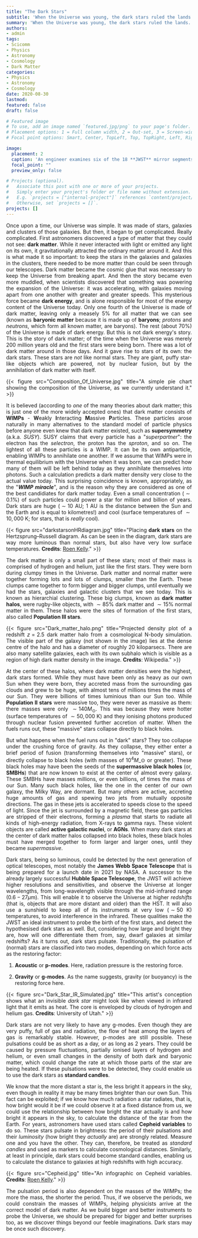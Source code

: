 ```yaml
---
title: "The Dark Stars"
subtitle: 'When the Universe was young, the dark stars ruled the lands...'
summary: 'When the Universe was young, the dark stars ruled the lands...'
authors:
- admin
tags:
- Scicomm
- Physics
- Astronomy
- Cosmology
- Dark Matter
categories:
- Physics
- Astronomy
- Cosmology
date: 2020-08-30
lastmod: 
featured: false
draft: false

# Featured image
# To use, add an image named `featured.jpg/png` to your page's folder.
# Placement options: 1 = Full column width, 2 = Out-set, 3 = Screen-width
# Focal point options: Smart, Center, TopLeft, Top, TopRight, Left, Right, BottomLeft, Bottom, BottomRight

image:
  placement: 2
  caption: 'An engineer examines six of the 18 **JWST** mirror segments after a test. <br> The **JWST** may help us discover dark stars. <br> **Credits**: Ball Aerospace & Technologies Corp.'
  focal_point: ""
  preview_only: false

# Projects (optional).
#   Associate this post with one or more of your projects.
#   Simply enter your project's folder or file name without extension.
#   E.g. `projects = ["internal-project"]` references `content/project/deep-learning/index.md`.
#   Otherwise, set `projects = []`.
projects: []
---
```


<div style="text-align: justify">

Once upon a time, our Universe was simple. It was made of stars, galaxies and clusters of those galaxies. But then, it began to get complicated. Really complicated. First astronomers discovered a type of matter that they could not see: **dark matter**. While it never interacted with light or emitted any light on its own, it gravitationally attracted the ordinary matter around it. And this is what made it so important: to keep the stars in the galaxies and galaxies in the clusters, there needed to be more matter than could be seen through our telescopes. Dark matter became the cosmic glue that was necessary to keep the Universe from breaking apart. And then the story became even more muddled, when scientists discovered that something was powering the expansion of the Universe: it was accelerating, with galaxies moving apart from one another with greater and greater speeds. This mysterious force became **dark energy**, and is alone responsible for most of the energy content of the Universe today. Only one fourth of the Universe is made of dark matter, leaving only a measely 5% for all matter that we can see (known as **baryonic matter** because it is made up of **baryons**; _protons_ and _neutrons_, which form all known matter, are baryons). The rest (about 70%) of the Universe is made of dark energy. But this is not dark energy's story. This is the story of dark matter; of the time when the Universe was merely 200 million years old and the first stars were being born. There was a lot of dark matter around in those days. And it gave rise to stars of its own: the dark stars. These stars are _not_ like normal stars. They are giant, puffy star-like objects which are powered, not by nuclear fusion, but by the annihilation of dark matter with itself.

{{< figure src="Composition_Of_Universe.jpg" title="A simple pie chart showing the composition of the Universe, as we currently understand it." >}}

It is believed (according to _one_ of the many theories about dark matter; this is just one of the more widely accepted ones) that dark matter consists of **WIMPs** - **W**eakly **I**nteracting **M**assive **P**articles. These particles arose naturally in many alternatives to the standard model of particle physics before anyone even knew that dark matter existed, such as **supersymmetry** (a.k.a. _SUSY_). SUSY claims that every particle has a "_superpartner_": the electron has the _selectron_, the proton has the _sproton_, and so on. The lightest of all these particles is a WIMP. It can be its own antiparticle, enabling WIMPs to annihilate one another. If we assume that WIMPs were in thermal equilibrium with the Universe when it was born, we can predict how many of them will be left behind today as they annihilate themselves into photons. Such a calculation predicts a dark matter density very close to the actual value today. This surprising coincidence is known, appropriately, as the "**_WIMP miracle_**", and is the reason why they are considered as one of the best candidiates for dark matter today. Even a small concentration ($\sim 0.1 \%$) of such particles could power a star for million and billion of years. Dark stars are huge ($\sim 10$ AU; 1 AU is the distance between the Sun and the Earth and is equal to kilometres!) and cool (surface temperatures of $\sim 10,000$ K; for stars, that is _really_ cool).

{{< figure src="darkstarsonHRdiagram.jpg" title="Placing **dark stars** on the Hertzsprung–Russell diagram. As can be seen in the diagram, dark stars are way more luminous than normal stars, but also have very low surface temperatures. **Credits**: [Roen Kelly](https://roenkelly.com/)." >}}

The dark matter is only a small part of these stars; most of their mass is comprised of hydrogen and helium, just like the first stars. They were born during clumpy times in the Universe. Dark matter and normal matter were together forming lots and lots of clumps, smaller than the Earth. These clumps came together to form bigger and bigger clumps, until eventually we had the stars, galaxies and galactic clusters that we see today. This is known as hierarchial clustering. These big clumps, known as **dark matter halos**, were rugby-like objects, with $\sim 85 \%$ dark matter and $\sim 15 \%$ normal matter in them. These halos were the sites of formation of the first stars, also called **Population III stars**.

{{< figure src="Dark_matter_halo.png" title="Projected density plot of a redshift $z = 2.5$ dark matter halo from a cosmological N-body simulation. The visible part of the galaxy (not shown in the image) lies at the dense centre of the halo and has a diameter of roughly 20 kiloparsecs. There are also many satellite galaxies, each with its own subhalo which is visible as a region of high dark matter density in the image. **Credits**: Wikipedia." >}}

At the center of these halos, where dark matter densities were the highest, dark stars formed. While they must have been only as heavy as our own Sun when they were born, they accreted mass from the surrounding gas clouds and grew to be huge, with almost tens of millions times the mass of our Sun. They were billions of times luminious than our Sun too. While **Population II stars** were massive too, they were never as massive as them: there masses were only $\sim 140 M_{\odot}$. This was because they were hotter (surface temperatures of $\sim 50,000$ K) and they ionising photons produced through nuclear fusion prevented further accretion of matter. When the fuels runs out, these "massive" stars collapse directly to black holes. 

But what happens when the fuel runs out in "dark" stars? They too collapse under the crushing force of gravity. As they collapse, they either enter a brief period of fusion (transforming themselves into "massive" stars), or directly collapse to black holes (with masses of $10^{4} M\_{\odot}$ or greater). These black holes may have been the seeds of the **supermassive black holes** (or, **SMBHs**) that are now known to exist at the center of almost every galaxy. These SMBHs have masses millions, or even billions, of times the mass of our Sun. Many such black holes, like the one in the center of our own galaxy, the Milky Way, are dormant. But many others are active, accreting huge amounts of gas and spewing two jets from mutually opposite directions. The gas in these jets is accelerated to speeds close to the speed of light. Since the jet is surrounded by a magnetic field, these gas particles are stripped of their electrons, forming a _plasma_ that starts to radiate all kinds of high-energy radiation, from X-rays to gamma rays. These violent objects are called **active galactic nuclei**, or **AGNs**. When many dark stars at the center of dark matter halos collapsed into black holes, these black holes must have merged together to form larger and larger ones, until they became _supermassive_.

Dark stars, being so luminous, could be detected by the next generation of optical telescopes, most notably the **James Webb Space Telescope** that is being prepared for a launch date in 2021 by NASA. A successor to the already largely successful **Hubble Space Telescope**, the JWST will achieve higher resolutions and sensitivities, and observe the Universe at longer wavelengths, from long-wavelength visible through the mid-infrared range ($0.6 - 27 \mu$m). This will enable it to observe the Universe at higher _redshifts_ (that is, objects that are more distant and older) than the HST. It will also use a sunshield to keep all of its instruments at very low ($\sim 50$ K) temperatures, to avoid interference in the infrared. These qualities make the JWST an ideal instrument to probe the birth of the first stars, and detect the hypothesised dark stars as well. But, considering how large and bright they are, how will one differentiate them from, say, dwarf galaxies at similar redshifts? As it turns out, dark stars pulsate. Traditionally, the pulsation of (normal) stars are classified into two modes, depending on which force acts as the restoring factor:

1. **Acoustic** or **p-modes**. Here, radiation pressure is the restoring force.

2. **Gravity** or **g-modes**. As the name suggests, gravity (or buoyancy) is the restoring force here.

{{< figure src="Dark_Star_IR_Simulated.jpg" title="This artist's conception shows what an invisible _dark star_ might look like when viewed in infrared light that it emits as heat. The core is enveloped by clouds of hydrogen and helium gas. **Credits**: University of Utah." >}}

Dark stars are not very likely to have any g-modes. Even though they are very puffy, full of gas and radiation, the flow of heat among the layers of gas is remarkably stable. However, p-modes are still possible. These pulsations could be as short as a day, or as long as 2 years. They could be caused by pressure fluctuations, partially ionised layers of hydrogen and helium, or even small changes in the density of both dark and baryonic matter, which could change the rate at which those parts of the star are being heated. If these pulsations were to be detected, they could enable us to use the dark stars as **standard candles**.

We know that the more distant a star is, the less bright it appears in the sky, even though in reality it may be many times brighter than our own Sun. This fact can be exploited; if we know how much radiation a star radiates, that is, how bright would it be if we could observe it at a fixed distance from us, we could use the relationship between how bright the star actually is and how bright it appears in the sky, to calculate the distance of the star from the Earth. For years, astronomers have used stars called **Cepheid variables** to do so. These stars pulsate in brightness: the period of their pulsations and their _luminosity_ (how bright they _actually_ are) are strongly related. Measure one and you have the other. They can, therefore, be treated as _standard candles_ and used as markers to calculate cosmological distances. Similarly, at least in principle, dark stars could become standard candles, enabling us to calculate the distance to galaxies at high redshifts with high accuracy.

{{< figure src="Cepheid.jpg" title="An infographic on Cepheid variables. **Credits**: [Roen Kelly](https://roenkelly.com/)." >}} 

The pulsation period is also dependent on the masses of the WIMPs; the more the mass, the shorter the period. Thus, if we observe the periods, we could constrain the masses of WIMPs, helping physicists arrive at the correct model of dark matter. As we build bigger and better instruments to probe the Universe, we should be prepared for bigger and better surprises too, as we discover things beyond our feeble imaginations. Dark stars may be once such discovery.

</div>
